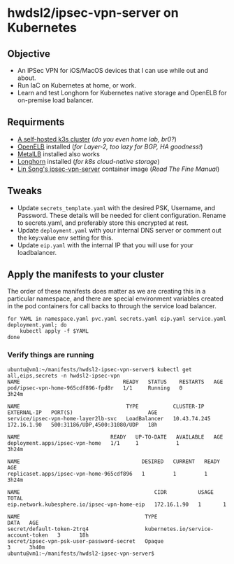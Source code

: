 # hwdsl2/ipsec-vpn-server on Kubernetes

## Objective
* An IPSec VPN for iOS/MacOS devices that I can use while out and about.  
* Run IaC on Kubernetes at home, or work. 
* Learn and test Longhorn for Kubernetes native storage and OpenELB for on-premise load balancer.


## Requirments
* [A self-hosted k3s cluster](https://github.com/mattsn0w/k3s-home) (_do you even home lab, br0?_)
* [OpenELB](https://openelb.github.io/docs/getting-started/installation/install-openelb-on-k3s/) installed (_for Layer-2, too lazy for BGP, HA goodness!_)
* [MetalLB](https://metallb.org/) installed also works
* [Longhorn](https://longhorn.io/docs/1.2.3/deploy/install/install-with-kubectl/) installed (_for k8s cloud-native storage_)
* [Lin Song's ipsec-vpn-server](https://github.com/hwdsl2/docker-ipsec-vpn-server) container image (_Read The Fine Manual_)

## Tweaks
* Update `secrets_template.yaml` with the desired PSK, Username, and Password. These details will be needed for client configuration. Rename to secrets.yaml, and preferably store this encrypted at rest.  
* Update `deployment.yaml` with your internal DNS server or comment out the key:value env setting for this.
* Update `eip.yaml` with the internal IP that you will use for your loadbalancer.  

## Apply the manifests to your cluster
The order of these manifests does matter as we are creating this in a particular namespace, and there are special environment variables created in the pod containers for call backs to through the service load balancer.

```
for YAML in namespace.yaml pvc.yaml secrets.yaml eip.yaml service.yaml deployment.yaml; do
    kubectl apply -f $YAML
done
```

### Verify things are running
```
ubuntu@vm1:~/manifests/hwdsl2-ipsec-vpn-server$ kubectl get all,eips,secrets -n hwdsl2-ipsec-vpn
NAME                                 READY   STATUS    RESTARTS   AGE
pod/ipsec-vpn-home-965cdf896-fpd8r   1/1     Running   0          3h24m

NAME                                  TYPE           CLUSTER-IP     EXTERNAL-IP   PORT(S)                        AGE
service/ipsec-vpn-home-layer2lb-svc   LoadBalancer   10.43.74.245   172.16.1.90   500:31186/UDP,4500:31080/UDP   18h

NAME                             READY   UP-TO-DATE   AVAILABLE   AGE
deployment.apps/ipsec-vpn-home   1/1     1            1           3h24m

NAME                                       DESIRED   CURRENT   READY   AGE
replicaset.apps/ipsec-vpn-home-965cdf896   1         1         1       3h24m

NAME                                           CIDR          USAGE   TOTAL
eip.network.kubesphere.io/ipsec-vpn-home-eip   172.16.1.90   1       1

NAME                                        TYPE                                  DATA   AGE
secret/default-token-2trq4                  kubernetes.io/service-account-token   3      18h
secret/ipsec-vpn-psk-user-password-secret   Opaque                                3      3h40m
ubuntu@vm1:~/manifests/hwdsl2-ipsec-vpn-server$
```
